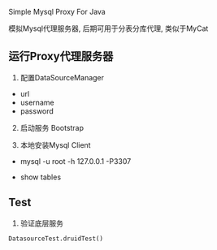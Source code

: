 Simple Mysql Proxy For Java

模拟Mysql代理服务器, 后期可用于分表分库代理, 类似于MyCat

## 运行Proxy代理服务器

1. 配置DataSourceManager

- url
- username
- password

2. 启动服务 Bootstrap

3. 本地安装Mysql Client

- mysql -u root -h 127.0.0.1 -P3307

- show tables


## Test
1. 验证底层服务

```
DatasourceTest.druidTest()
```